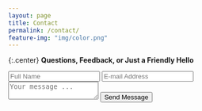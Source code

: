 ```yaml
---
layout: page
title: Contact
permalink: /contact/
feature-img: "img/color.png"
---
```


{:.center}
**Questions, Feedback, or Just a Friendly Hello**

<form action="https://getsimpleform.com/messages?form_api_token=1f7b53b0f20befa51bae4e8857bc428a" method="post">
  <!-- the redirect_to is optional, the form will redirect to the referrer on submission -->
  <input type='hidden' name='redirect_to' value='http://anithapal.github.io/thank-you' />
  <input type='text' name='name' placeholder='Full Name' />
  <input type='email' name='email' placeholder='E-mail Address' />
  <textarea name='message' placeholder='Your message ...'></textarea>
  <input type='submit' value='Send Message' />
</form>